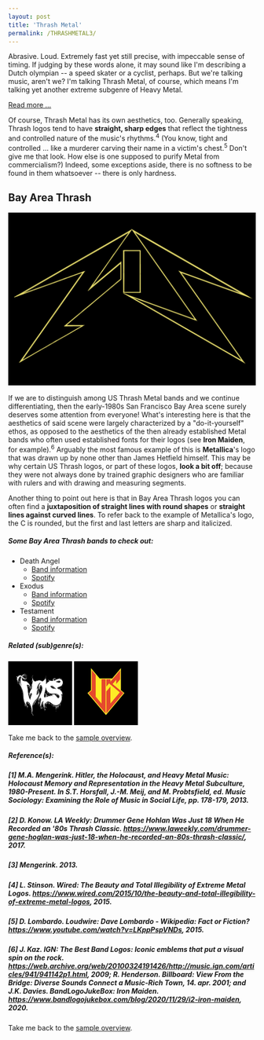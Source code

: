 ```yaml
---
layout: post
title: 'Thrash Metal'
permalink: /THRASHMETAL3/
---
```


Abrasive. Loud. Extremely fast yet still precise, with impeccable sense of timing. If judging by these words alone, it may sound like I'm describing a Dutch olympian -- a speed skater or a cyclist, perhaps. But we're talking music, aren't we? I'm talking Thrash Metal, of course, which means I'm talking yet another extreme subgenre of Heavy Metal. 

<script type="text/javascript">
    function toggle_visibility(id) {
       var e = document.getElementById(id);
       if(e.style.display == 'none')
          e.style.display = 'block';
       else
          e.style.display = 'none';
    }
</script>
<a href="#bar" name="bar" onclick="toggle_visibility('foo');">Read more ...</a>
<div id="foo" style="display:none;">

Oh, and yes, it's "Thrash," not "Trash." Though some bands in this and adjacent genres are absolutely, undeniably, unapolgetically trash. (Thrashcore, anyone?) This is important to note because generally Thrash bands write music that touches the listener's emotions, and what's more they sing about "serious political and social issues, allowing [them] to avoid the perceived superficiality found in more commercial metal music."<sup>1</sup> 
<br><br>
Of course, some Thrash lyrics tend to be much smarter than others. Take **Dark Angel**'s lyrics, for example: Gene Hoglan, the band's drummer who wrote them, "used a lot of big SAT words that made you run for the dictionary; a line from [Darkness Descends's] title track, for example, went, 'Inimical powers against humankind, this charnel house ensanguined.'"<sup>2</sup> His reasoning was simple: "There's no reason why we can't show a modicum of intelligence with our lyrics."
<br><br>
Yeah well Gene, try telling that to the German thrashers of **Tankard** who have been singing about <a href="https://open.spotify.com/track/36L4XUmohtFFNTvs1WbBpe?si=21f1decf235a4dfe" target="_blank" rel="noopener"><span>a girl called Cerveza</span></a>, <a href="https://open.spotify.com/track/667pyBtcqvVZSVzDz1HcnA?si=cdbd61664d4e455c" target="_blank" rel="noopener"><span>needing money for beer</span></a>, and <a href="https://open.spotify.com/track/3sHhYuUlTBCiRNbJZwBeZy?si=d8bb8ae0deea4930" target="_blank" rel="noopener"><span>metal lady boys</span></a> since 1983, with no signs of changing lyrical preoccupations soon. I don't know why but I have an inkling their next single is called "Need money for a metal prostitute called Corona." (You heard it here first!)
<br><br>
Anyway. As a scene, it developed "as a 'fundamentalist' reaction against a perceived decadence found in more mainstream metal."<sup>3</sup> This happened simultaneously in different parts of the world, in different countries (Britain, Germany, Latin America, and the US), from where it developed out of different genres (most notably NWOBHM and Punk Hardcore), and this is why there is a variety of styles within the Thrash genre -- one that is in large part determined by bands' locality.<br><br> 
</div>

Of course, Thrash Metal has its own aesthetics, too. Generally speaking, Thrash logos tend to have **straight, sharp edges** that reflect the tightness and controlled nature of the music's rhythms.<sup>4</sup> (You know, tight and controlled ... like a murderer carving their name in a victim's chest.<sup>5</sup> Don't give me that look. How else is one supposed to purify Metal from commercialism?) Indeed, some exceptions aside, there is no softness to be found in them whatsoever -- there is only hardness.

## Bay Area Thrash
![Bay Area Thrash](..\assets\img\projects\proj-8\bay.jpg)

If we are to distinguish among US Thrash Metal bands and we continue differentiating, then the early-1980s San Francisco Bay Area scene surely deserves some attention from everyone! What's interesting here is that the aesthetics of said scene were largely characterized by a "do-it-yourself" ethos, as opposed to the aesthetics of the then already established Metal bands who often used established fonts for their logos (see **Iron Maiden**, for example).<sup>6</sup> Arguably the most famous example of this is **Metallica**'s logo that was drawn up by none other than James Hetfield himself. This may be why certain US Thrash logos, or part of these logos, **look a bit off**; because they were not always done by trained graphic designers who are familiar with rulers and with drawing and measuring segments.

Another thing to point out here is that in Bay Area Thrash logos you can often find a **juxtaposition of straight lines with round shapes** or **straight lines against curved lines**. To refer back to the example of Metallica's logo, the C is rounded, but the first and last letters are sharp and italicized. 

##### Some Bay Area Thrash bands to check out:

<ul>
<li>Death Angel
<ul>
<li><a href="https://www.metal-archives.com/bands/Death_Angel/179" target="_blank" rel="noopener"><span>Band information</span></a></li>
<li><a href="https://open.spotify.com/track/20bJTQOaoHqeCHBhqIgcTl?si=345e2ba29df54623" target="_blank" rel="noopener"><span>Spotify</span></a></li>
</ul>
</li>

<li>Exodus
<ul>
<li><a href="https://www.metal-archives.com/bands/Exodus/173" target="_blank" rel="noopener"><span>Band information</span></a></li>
<li><a href="https://open.spotify.com/track/5ZOOjqoCaUydmo8bxSdosj?si=4f8728e9b6094c85" target="_blank" rel="noopener"><span>Spotify</span></a></li>
</ul>
</li>

<li>Testament
<ul>
<li><a href="https://www.metal-archives.com/bands/Testament/70" target="_blank" rel="noopener"><span>Band information</span></a></li>
<li><a href="https://open.spotify.com/track/5xXeIlEiWIA8xnPa8BkJyj?si=e87ef00d97334129" target="_blank" rel="noopener"><span>Spotify</span></a></li>
</ul>
</li>
</ul>

##### Related (sub)genre(s):
[<img src="..\assets\img\projects\proj-9\florida.jpg" alt="Florida Death Metal" width=130 >](/FLORIDADEATH/)
[<img src="..\assets\img\projects\proj-9\usthrash.jpg" alt="Technical Death Metal" width=130 >](/USTHRASH/)

Take me back to the [sample overview](../projects/proj-8).

##### Reference(s):
##### [1] M.A. Mengerink.  Hitler, the Holocaust, and Heavy Metal Music: Holocaust Memory and Representation in the Heavy Metal Subculture, 1980-Present. In S.T. Horsfall, J.-M. Meij, and M. Probtsfield, ed. *Music Sociology: Examining the Role of Music in Social Life*, pp. 178-179, 2013.
##### [2] D. Konow. LA Weekly: Drummer Gene Hohlan Was Just 18 When He Recorded an '80s Thrash Classic. https://www.laweekly.com/drummer-gene-hoglan-was-just-18-when-he-recorded-an-80s-thrash-classic/, 2017.
##### [3] Mengerink. 2013.
##### [4] L. Stinson. Wired: The Beauty and Total Illegibility of Extreme Metal Logos. https://www.wired.com/2015/10/the-beauty-and-total-illegibility-of-extreme-metal-logos, 2015.
##### [5] D. Lombardo. Loudwire: Dave Lombardo - Wikipedia: Fact or Fiction? https://www.youtube.com/watch?v=LKppPspVNDs, 2015. 
##### [6] J. Kaz. IGN: The Best Band Logos: Iconic emblems that put a visual spin on the rock. https://web.archive.org/web/20100324191426/http://music.ign.com/articles/941/941142p1.html, 2009; R. Henderson. Billboard: View From the Bridge: Diverse Sounds Connect a Music-Rich Town, 14. apr. 2001; and J.K. Davies. BandLogoJukeBox: Iron Maiden. https://www.bandlogojukebox.com/blog/2020/11/29/i2-iron-maiden, 2020.


Take me back to the [sample overview](../projects/proj-8).